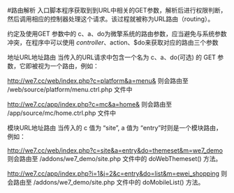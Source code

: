 #路由解析
入口脚本程序获取到到URL中相关的GET参数，解析后进行权限判断，然后调用相应的控制器处理这个请求。该过程就被称为URL路由（routing）。

约定及使用GET 参数中的 c、a、do为微擎系统的路由参数，应当避免与系统参数冲突，在程序中可以使用 $controller、$action、$do来获取对应的路由三个参数

地址URL地址路由
当传入的URL请求中包含一个名为 c、a、do(可选) 的 GET 参数，它即被视为一个路由，例如：

http://we7.cc/web/index.php?c=platform&a=menu&
则会路由至 /web/source/platform/menu.ctrl.php 文件中

http://we7.cc/app/index.php?c=mc&a=home&
则会路由至 /app/source/mc/home.ctrl.php 文件中







模块URL地址路由
当传入的 c 值为 “site”, a 值为 “entry”时则是一个模块路由，例如：

http://we7.cc/web/index.php?c=site&a=entry&do=themeset&m=we7_demo
则会路由至 /addons/we7_demo/site.php 文件中的 doWebThemeset() 方法。

http://we7.cc/app/index.php?i=1&j=2&c=entry&do=list&m=ewei_shopping
则会路由至 /addons/we7_demo/site.php 文件中的 doMobileList() 方法。





